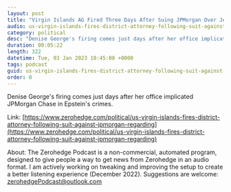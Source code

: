 ```yaml
---
layout: post
title: "Virgin Islands AG Fired Three Days After Suing JPMorgan Over Jeffrey Epstein"
audio: us-virgin-islands-fires-district-attorney-following-suit-against-jpmorgan-regarding-1
category: political
desc: "Denise George's firing comes just days after her office implicated JPMorgan Chase in Epstein's crimes. "
duration: 00:05:22
length: 322
datetime: Tue, 03 Jan 2023 10:45:00 +0000
tags: podcast
guid: us-virgin-islands-fires-district-attorney-following-suit-against-jpmorgan-regarding-0
order: 0
---
```

Denise George's firing comes just days after her office implicated JPMorgan Chase in Epstein's crimes. 

Link: [https://www.zerohedge.com/political/us-virgin-islands-fires-district-attorney-following-suit-against-jpmorgan-regarding](https://www.zerohedge.com/political/us-virgin-islands-fires-district-attorney-following-suit-against-jpmorgan-regarding)

About: The Zerohedge Podcast is a non-commercial, automated program, designed to give people a way to get news from Zerohedge in an audio format.  I am actively working on tweaking and improving the setup to create a better listening experience (December 2022).  Suggestions are welcome: [zerohedgePodcast@outlook.com](mailto:zerohedgePodcast@outlook.com)